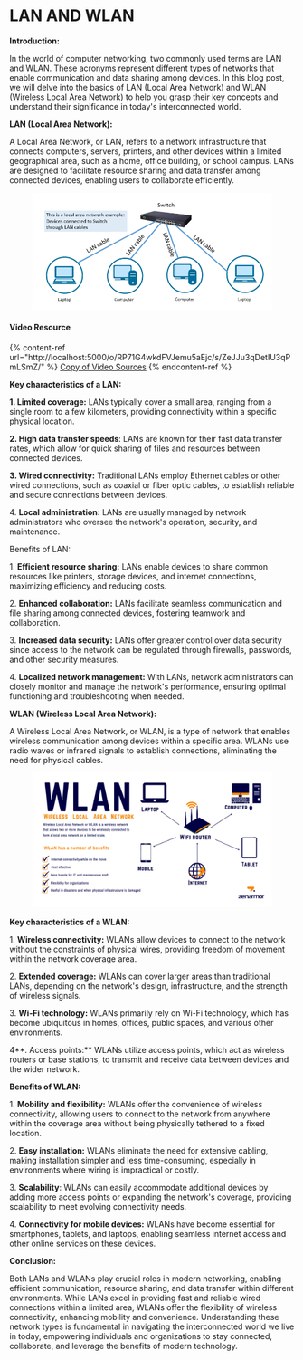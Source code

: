 # LAN AND WLAN

**Introduction:**

In the world of computer networking, two commonly used terms are LAN and WLAN. These acronyms represent different types of networks that enable communication and data sharing among devices. In this blog post, we will delve into the basics of LAN (Local Area Network) and WLAN (Wireless Local Area Network) to help you grasp their key concepts and understand their significance in today's interconnected world.

**LAN (Local Area Network):**

A Local Area Network, or LAN, refers to a network infrastructure that connects computers, servers, printers, and other devices within a limited geographical area, such as a home, office building, or school campus. LANs are designed to facilitate resource sharing and data transfer among connected devices, enabling users to collaborate efficiently.

<figure><img src="../../.gitbook/assets/local Area network example.png" alt="LAN demonstration"><figcaption></figcaption></figure>

#### Video Resource

{% content-ref url="http://localhost:5000/o/RP71G4wkdFVJemu5aEjc/s/ZeJJu3qDetIU3qPmLSmZ/" %}
[Copy of Video Sources](http://localhost:5000/o/RP71G4wkdFVJemu5aEjc/s/ZeJJu3qDetIU3qPmLSmZ/)
{% endcontent-ref %}

**Key characteristics of a LAN:**

**1. Limited coverage:** LANs typically cover a small area, ranging from a single room to a few kilometers, providing connectivity within a specific physical location.

**2. High data transfer speeds**: LANs are known for their fast data transfer rates, which allow for quick sharing of files and resources between connected devices.

**3. Wired connectivity:** Traditional LANs employ Ethernet cables or other wired connections, such as coaxial or fiber optic cables, to establish reliable and secure connections between devices.

4\. **Local administration:** LANs are usually managed by network administrators who oversee the network's operation, security, and maintenance.

Benefits of LAN:

1\. **Efficient resource sharing:** LANs enable devices to share common resources like printers, storage devices, and internet connections, maximizing efficiency and reducing costs.

2\. **Enhanced collaboration:** LANs facilitate seamless communication and file sharing among connected devices, fostering teamwork and collaboration.

3\. **Increased data security:** LANs offer greater control over data security since access to the network can be regulated through firewalls, passwords, and other security measures.

4\. **Localized network management:** With LANs, network administrators can closely monitor and manage the network's performance, ensuring optimal functioning and troubleshooting when needed.

**WLAN (Wireless Local Area Network):**

A Wireless Local Area Network, or WLAN, is a type of network that enables wireless communication among devices within a specific area. WLANs use radio waves or infrared signals to establish connections, eliminating the need for physical cables.

<figure><img src="../../.gitbook/assets/what-is-wlan-and-advantages-of-wlan-fb66c8e179e2e625c7a5b6fdc5b83549.png" alt=""><figcaption></figcaption></figure>

**Key characteristics of a WLAN:**

1\. **Wireless connectivity:** WLANs allow devices to connect to the network without the constraints of physical wires, providing freedom of movement within the network coverage area.

2\. **Extended coverage:** WLANs can cover larger areas than traditional LANs, depending on the network's design, infrastructure, and the strength of wireless signals.

3\. **Wi-Fi technology:** WLANs primarily rely on Wi-Fi technology, which has become ubiquitous in homes, offices, public spaces, and various other environments.

4**. Access points:** WLANs utilize access points, which act as wireless routers or base stations, to transmit and receive data between devices and the wider network.

**Benefits of WLAN:**

1\. **Mobility and flexibility:** WLANs offer the convenience of wireless connectivity, allowing users to connect to the network from anywhere within the coverage area without being physically tethered to a fixed location.

2\. **Easy installation:** WLANs eliminate the need for extensive cabling, making installation simpler and less time-consuming, especially in environments where wiring is impractical or costly.

3\. **Scalability**: WLANs can easily accommodate additional devices by adding more access points or expanding the network's coverage, providing scalability to meet evolving connectivity needs.

4\. **Connectivity for mobile devices:** WLANs have become essential for smartphones, tablets, and laptops, enabling seamless internet access and other online services on these devices.

**Conclusion:**

Both LANs and WLANs play crucial roles in modern networking, enabling efficient communication, resource sharing, and data transfer within different environments. While LANs excel in providing fast and reliable wired connections within a limited area, WLANs offer the flexibility of wireless connectivity, enhancing mobility and convenience. Understanding these network types is fundamental in navigating the interconnected world we live in today, empowering individuals and organizations to stay connected, collaborate, and leverage the benefits of modern technology.

